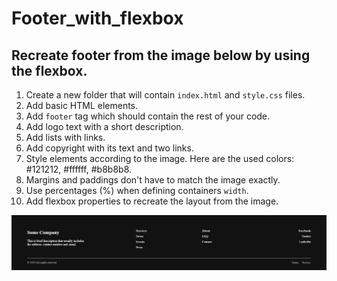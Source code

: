 # Footer_with_flexbox

## Recreate footer from the image below by using the flexbox.

1. Create a new folder that will contain `index.html` and `style.css` files.
2. Add basic HTML elements.
3. Add `footer` tag which should contain the rest of your code.
4. Add logo text with a short description.
5. Add lists with links.
6. Add copyright with its text and two links.
7. Style elements according to the image. Here are the used colors: #121212, #ffffff, #b8b8b8.
8. Margins and paddings don't have to match the image exactly.
9. Use percentages (%) when defining containers `width`.
10. Add flexbox properties to recreate the layout from the image.

![img](https://github.com/AndreaDvorakova/CodingBootcamp_Footer_with_flexbox/blob/main/exercise_footer_with_flexbox.png)
